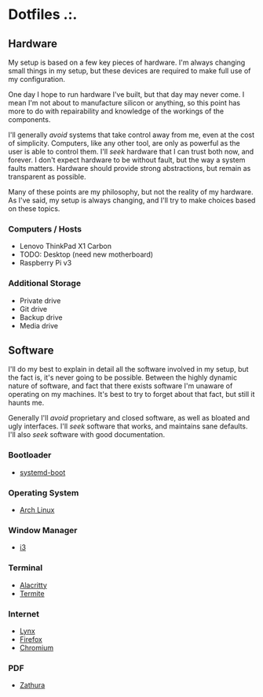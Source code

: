 # Dotfiles .:.

## Hardware

My setup is based on a few key pieces of hardware. I'm always changing small
things in my setup, but these devices are required to make full use of my
configuration.

One day I hope to run hardware I've built, but that day may never come. I mean
I'm not about to manufacture silicon or anything, so this point has more to do
with repairability and knowledge of the workings of the components.

I'll generally *avoid* systems that take control away from me, even at the cost
of simplicity. Computers, like any other tool, are only as powerful as the user
is able to control them. I'll *seek* hardware that I can trust both now, and
forever. I don't expect hardware to be without fault, but the way a system
faults matters. Hardware should provide strong abstractions, but remain as
transparent as possible.

Many of these points are my philosophy, but not the reality of my hardware.  As
I've said, my setup is always changing, and I'll try to make choices based on
these topics.

### Computers / Hosts

- Lenovo ThinkPad X1 Carbon
- TODO: Desktop (need new motherboard)
- Raspberry Pi v3

### Additional Storage

- Private drive
- Git drive
- Backup drive
- Media drive


## Software

I'll do my best to explain in detail all the software involved in my setup,
but the fact is, it's never going to be possible. Between the highly dynamic
nature of software, and fact that there exists software I'm unaware of
operating on my machines. It's best to try to forget about that fact, but still
it haunts me.

Generally I'll *avoid* proprietary and closed software, as well as bloated and
ugly interfaces. I'll *seek* software that works, and maintains sane defaults.
I'll also *seek* software with good documentation.

### Bootloader

- [systemd-boot](https://www.freedesktop.org/wiki/Software/systemd/systemd-boot/)

### Operating System

- [Arch Linux](https://www.archlinux.org/)

### Window Manager

- [i3](https://i3wm.org/)

### Terminal

- [Alacritty](https://github.com/jwilm/alacritty)
- [Termite](https://github.com/thestinger/termite)

### Internet

- [Lynx](https://lynx.invisible-island.net/)
- [Firefox](https://www.mozilla.org/en-US/firefox/)
- [Chromium](https://www.chromium.org/Home)

### PDF

- [Zathura](https://pwmt.org/projects/zathura/)

